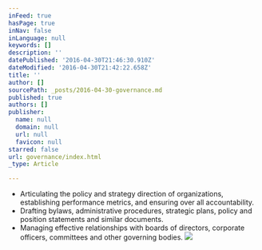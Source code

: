 ```yaml
---
inFeed: true
hasPage: true
inNav: false
inLanguage: null
keywords: []
description: ''
datePublished: '2016-04-30T21:46:30.910Z'
dateModified: '2016-04-30T21:42:22.658Z'
title: ''
author: []
sourcePath: _posts/2016-04-30-governance.md
published: true
authors: []
publisher:
  name: null
  domain: null
  url: null
  favicon: null
starred: false
url: governance/index.html
_type: Article

---
```

* Articulating the policy and strategy direction of organizations, establishing performance metrics, and ensuring over all accountability.
* Drafting bylaws, administrative procedures, strategic plans, policy and position statements and similar documents.
* Managing effective relationships with boards of directors, corporate officers, committees and other governing bodies.
![](https://the-grid-user-content.s3-us-west-2.amazonaws.com/6393ba7d-4d52-422c-a519-bde80e247895.jpg)
